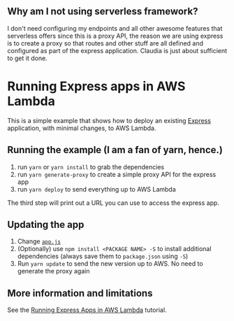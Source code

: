 ## Why am I not using serverless framework?

I don't need configuring my endpoints and all other awesome features that serverless offers since this is a proxy API, the reason we are using express is to create a proxy so that routes and other stuff are all defined and configured as part of the express application. Claudia is just about sufficient to get it done.

# Running Express apps in AWS Lambda

This is a simple example that shows how to deploy an existing [Express](http://expressjs.com/) application, with minimal changes, to AWS Lambda.

## Running the example (I am a fan of yarn, hence.)

1. run `yarn` or `yarn install` to grab the dependencies
2. run `yarn generate-proxy` to create a simple proxy API for the express app
3. run `yarn deploy` to send everything up to AWS Lambda

The third step will print out a URL you can use to access the express app.

## Updating the app

1. Change [`app.js`](app.js)
2. (Optionally) use `npm install <PACKAGE NAME> -S` to install additional dependencies (always save them to `package.json` using `-S`)
3. Run `yarn update` to send the new version up to AWS. No need to generate the proxy again

## More information and limitations

See the [Running Express Apps in AWS Lambda](https://claudiajs.com/tutorials/serverless-express.html) tutorial.

